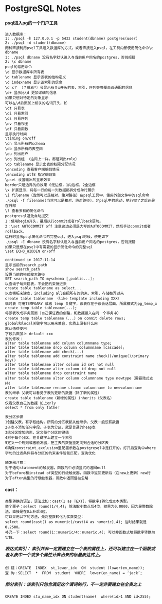 # PostgreSQL Notes
#### psql进入pg的一个门户工具
    进入数据库：
    1: ./psql -h 127.0.0.1 -p 5432 student(dbname) postgres(user)
    2: ./psql -d student(dbname)
    两种直接利用psql工具进入数据库的方式，或者直接进入psql，在工具内部使用简化命令\c dbname
    1: ./psql dbname 没有名字默认进入与当前用户同名的postgres，否则报错
    2: \c dbname
    psql的常用命令
    \d 显示数据库中所有表
    \d tablename 显示该表的结构定义
    \d indexname 显示该索引的信息
    \d x？ （？或者*）会显示有关x开头的表，索引，序列等等覆盖该通配的信息
    \d+ 显示比\d 更加详细的信息
    如果只想对特定的对象显示
    可以在\d后面加上相关的名词开头，如
    \dt 只看表
    \di 只看索引
    \ds 只看序列
    \dv 只看视图
    \df 只看函数
    显示执行时间
    \timing on/off
    \dn 显示所有的schema
    \db 显示所有的表空间
    \du 列出用户
    \dg 列出组 （这同上一样，都是列出role）
    \dp tablename 显示出表的权限分配情况
    \encoding 查看客户端编码情况
    \encoding utf8 指定编码集
    \pset 设置输出的显示效果
    border只是边界的的效果 0无边框，1内边框，2全边框
    \x 扩展显示，将每一行的每一列数据都拆分成单行展示
    \i filename（当然可以是相对，绝对路径）在psql工具中，使用外部文件中的sql命令
    ./psql -f filename(当然可以是相对，绝对路径)，非psql中的启动，执行完了之后还是在外部
    \? 查看多有的简化命令
    postgresql避免自动提交
    1：使用begin开头，最后执行commit或者rollback语句。
    2：\set AUTOCOMMIT off 注意这边必须是大写的AUTOCOMMIT，然后手动commit或者rollback。
    运行时显示psql简化命令的完整sql，进入psql时候，使用如下
    ./psql -E dbname 没有名字默认进入与当前用户同名的postgres，否则报错
    如果只是想在psql中有需要的显示简化命令的完整sql
    \set ECHO_HIDDEN on/off
    
    continued in 2017-11-14
    显示当前的search_path
    show search_path
    设置当前的模式搜索路径
    SET search_path TO myschema [,public...];
    以查询子句来建表，不会把约束搞进来
    create table tablename as select...
    以表模板来建表，including all会把所有的约束，索引，存储都弄过来
    create table tablename （like template including XXX）
    临时表 可用TEMPOARY 或者 temp 关键字，该表存在于该会话层面，所属模式为pg_temp_x
    create temp table tablename(...);
    将该表改成事务层面（自己保证表的创建，和数据插入在同一个事务中）
    create temp table tablename（...）on commit delete rows;
    global和local关键字可以用来兼容，实质上没有什么用
    默认值得使用
    字段后面加上 default xxx
    表的修改：
    alter table tablename add column columnname type;
    alter table tablename drop column columnname [cascade];
    alter table tablename add check(...)
    alter table tablename add constraint name check()/unique()/primary key()
    alter table tablename alter column id set not null
    alter table tablename alter column id drop not null
    alter table tablename drop constraint name
    alter table tablename alter column columnname type newtype（需要隐式支持）
    alter table tablename rename cloumn columnname to newcolumnname
    表的继承 父表可以看见子表的更新的数据（除了新的属性）
    create table tablename（新增的属性）inherits（父表名）
    仅看父表自己的数据 加上only
    select * from only father
    
    表分区步骤
    1创建父表，有字段结构，所有的分区表都从他继承，父表一般没有数据
    2子表不添加任何字段，子表为分区，就是普通的heap表
    3给分区增加约束，定义每个分区的键值
    4对于每个分区，在关键字上建立一个索引
    5定义一个规则或者触发器，把主表的数据重定向到合适的分区表
    6确保constraint_exclusion里配置参数在postgresql中是打开的，打开后查询中where字句的过滤条件将与分区的约束条件智能匹配，查询优化
    
    触发器注意：
    对于语句statement的触发器，函数的中必须显式的返回null
    对于before和instead of类型的行级触发器，函数中返回更新后（在new上更新）new行
    对于after类型的行级触发器，函数中返回值被忽略
#### cast：
    类型转换的语法，语法比如：cast(1 as TEXT)，将数字1转化成文本类型。
    举个栗子：select round(1/4,4); 除法取小数点后4位，结果为0.0000，因为是整数除法，直接是在0上补后4位。
    可以采用以下的方法，先将整数转化为实数类型：
    select round(cast(1 as numeric)/cast(4 as numeric),4); 这时结果就是0.2500。
    补充一下：select round(1::numeric/4::numeric,4); 可以非函数式地将数字转换为实数。
     
##### 表达式索引： 索引并非一定要建立在一个表的属性上，还可以建立在一个函数或者从表中一个或多个属性计算出来的标量表达式上。
    创 建：CREATE  INDEX  st_lower_idx  ON  student (lower(en_name));
    查 询：SELECT  *  FROM  student  WHERE  lower(en_name) = ‘jack’;   
##### 部分索引：该索引只包含满足这个谓词的行，不一定非要建立在全表之上
    CREATE INDEX stu_name_idx ON student(name)  where(id>1 AND id<255);

